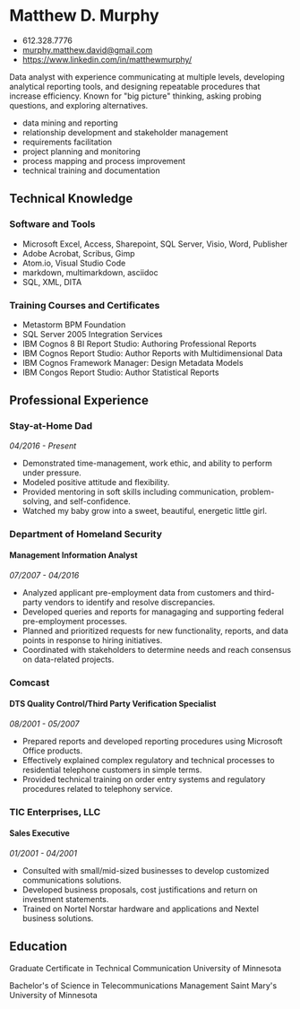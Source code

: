 # Matthew D. Murphy
 * 612.328.7776
 * murphy.matthew.david@gmail.com
 * https://www.linkedin.com/in/matthewmurphy/

Data analyst with experience communicating at multiple levels, developing analytical reporting tools, and designing repeatable procedures that increase efficiency. Known for "big picture" thinking, asking probing questions, and exploring alternatives.
* data mining and reporting
* relationship development and stakeholder management
* requirements facilitation
* project planning and monitoring
* process mapping and process improvement
* technical training and documentation

## Technical Knowledge

### Software and Tools
* Microsoft Excel, Access, Sharepoint, SQL Server, Visio, Word, Publisher
* Adobe Acrobat, Scribus, Gimp
* Atom.io, Visual Studio Code
* markdown, multimarkdown, asciidoc
* SQL, XML, DITA

### Training Courses and Certificates
* Metastorm BPM Foundation
* SQL Server 2005 Integration Services
* IBM Cognos 8 BI Report Studio: Authoring Professional Reports
* IBM Cognos Report Studio: Author Reports with Multidimensional Data 
* IBM Cognos Framework Manager: Design Metadata Models 
* IBM Congos Report Studio: Author Statistical Reports


## Professional Experience

### Stay-at-Home Dad
_04/2016 - Present_

* Demonstrated time-management, work ethic, and ability to perform under pressure.
* Modeled positive attitude and flexibility.
* Provided mentoring in soft skills including communication, problem-solving, and self-confidence.
* Watched my baby grow into a sweet, beautiful, energetic little girl.



### Department of Homeland Security
#### Management Information Analyst

_07/2007 - 04/2016_
* Analyzed applicant pre-employment data from customers and third-party vendors to identify and resolve discrepancies.
* Developed queries and reports for managaging and supporting federal pre-employment processes. 
* Planned and prioritized requests for new functionality, reports, and data points in response to hiring initiatives.
* Coordinated with stakeholders to determine needs and reach consensus on data-related projects.
 
### Comcast
#### DTS Quality Control/Third Party Verification Specialist

_08/2001 - 05/2007_ 
* Prepared reports and developed reporting procedures using Microsoft Office products.
* Effectively explained complex regulatory and technical processes to residential telephone customers in simple terms.
* Provided technical training on order entry systems and regulatory procedures related to telephony service.

### TIC Enterprises, LLC
#### Sales Executive

_01/2001 - 04/2001_
* Consulted with small/mid-sized businesses to develop customized communications solutions.
* Developed business proposals, cost justifications and return on investment statements.
* Trained on Nortel Norstar hardware and applications and Nextel business solutions.

## Education
Graduate Certificate in Technical Communication
University of Minnesota

Bachelor's of Science in Telecommunications Management
Saint Mary's University of Minnesota
